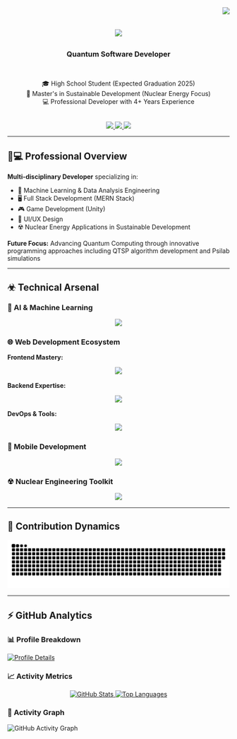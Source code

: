 <img align="right" src="https://visitor-badge.laobi.icu/badge?page_id=seifEldein9" />

<h1 align="center">
  <img src="https://readme-typing-svg.herokuapp.com/?font=Righteous&size=35&center=true&vCenter=true&width=500&height=70&duration=4000&lines=Welcome!+☢;+I'm+Seif+Eldein;" />
</h1>

<h3 align="center">Quantum Software Developer</h3>

<br/>

<div align="center">
  
🎓 High School Student (Expected Graduation 2025)<br/>
📜 Master's in Sustainable Development (Nuclear Energy Focus)<br/>
💻 Professional Developer with 4+ Years Experience

</div>

<br/>

<div align="center"> 
  <a href="mailto:seifelden.def@gmail.com">
    <img src="https://img.shields.io/badge/Gmail-333333?style=for-the-badge&logo=gmail&logoColor=red" />
  </a>
  <a href="https://www.linkedin.com/in/seif-eldein" target="_blank">
    <img src="https://img.shields.io/badge/LinkedIn-0077B5?style=for-the-badge&logo=linkedin&logoColor=white" />
  </a>
  <a href="https://seifeldein.vercel.app/" target="_blank">
    <img src="https://img.shields.io/badge/Portfolio-FF5722?style=for-the-badge&logo=todoist&logoColor=white" />
  </a>
</div>

---

## 👨💻 Professional Overview
**Multi-disciplinary Developer** specializing in:
- 🤖 Machine Learning & Data Analysis Engineering
- 🖥️ Full Stack Development (MERN Stack)
- 🎮 Game Development (Unity)
- 🎨 UI/UX Design
- ☢️ Nuclear Energy Applications in Sustainable Development

**Future Focus:** Advancing Quantum Computing through innovative programming approaches including QTSP algorithm development and Psilab simulations

---

## ☣ Technical Arsenal

### 🧠 AI & Machine Learning
<p align="center">
  <img src="https://skillicons.dev/icons?i=py,pytorch,tensorflow,keras,opencv,scikit-learn" />
</p>

### 🌐 Web Development Ecosystem
**Frontend Mastery:**
<p align="center">
  <img src="https://skillicons.dev/icons?i=html,css,sass,js,ts,react,nextjs,redux,jquery,bootstrap" />
</p>

**Backend Expertise:**
<p align="center">
  <img src="https://skillicons.dev/icons?i=nodejs,express,nestjs,graphql,mongodb,postgresql,mysql" />
</p>

**DevOps & Tools:**
<p align="center">
  <img src="https://skillicons.dev/icons?i=git,github,docker,aws,vercel" />
</p>

### 📱 Mobile Development
<p align="center">
  <img src="https://skillicons.dev/icons?i=flutter,androidstudio,java,kotlin" />
</p>

### ☢ Nuclear Engineering Toolkit
<p align="center">
  <img src="https://skillicons.dev/icons?i=matlab,py" />
</p>

---

## 🐍 Contribution Dynamics
<div align="center">
  <img src="https://raw.githubusercontent.com/seifEldein9/seifEldein9/output/github-contribution-grid-snake.svg" alt="Contribution Snake" />
</div>

---

## ⚡ GitHub Analytics

### 📊 Profile Breakdown
[![Profile Details](https://github-profile-summary-cards.vercel.app/api/cards/profile-details?username=seifEldein9&theme=radical)](https://github.com/seifEldein9)

### 📈 Activity Metrics
<div align="center">
  <a href="https://github.com/seifEldein9">
    <img alt="GitHub Stats" src="https://denvercoder1-github-readme-stats.vercel.app/api?username=seifEldein9&show_icons=true&count_private=true&theme=react&border_color=7F3FBF&bg_color=0D1117&title_color=F85D7F&icon_color=F8D866" width="49%"/>
    <img alt="Top Languages" src="https://denvercoder1-github-readme-stats.vercel.app/api/top-langs/?username=seifEldein9&langs_count=8&layout=compact&theme=react&border_color=7F3FBF&bg_color=0D1117&title_color=F85D7F&icon_color=F8D866" width="49%"/>
  </a>
</div>

### 📆 Activity Graph
![GitHub Activity Graph](https://github-readme-activity-graph.vercel.app/graph?username=seifEldein9&custom_title=Seif's%20Development%20Activity&bg_color=0D1117&color=7F3FBF&line=7F3FBF&point=7F3FBF&area_color=FFFFFF&title_color=FFFFFF&area=true)
